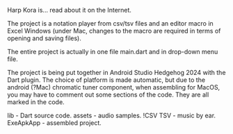 Harp Kora is... read about it on the Internet.

The project is a notation player from csv/tsv files and an editor macro in Excel Windows
(under Mac, changes to the macro are required in terms of opening and saving files).

The entire project is actually in one file main.dart and in drop-down menu file.

The project is being put together in Android Studio Hedgehog 2024 with the Dart plugin.
The choice of platform is made automatic, but due to the android (?Mac) chromatic tuner component,
when assembling for MacOS, you may have to comment out some sections of the code.
They are all marked in the code.

lib - Dart source code.
assets - audio samples.
!CSV TSV - music by ear.
ExeApkApp - assembled project.

